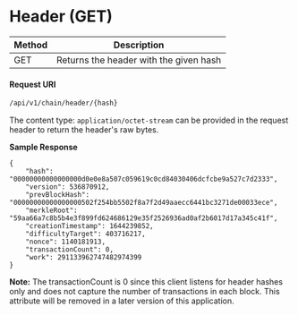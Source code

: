 # Header (GET)

| Method | Description                            |
| ------ | -------------------------------------- |
| GET    | Returns the header with the given hash |

#### Request URI

```bash
/api/v1/chain/header/{hash}
```

The content type: `application/octet-stream` can be provided in the request header to return the header's raw bytes.

**Sample Response**

```
{
    "hash": "00000000000000000d0e0e8a507c059619c0cd84030406dcfcbe9a527c7d2333",
    "version": 536870912,
    "prevBlockHash": "00000000000000000502f254bb5502f8a7f2d49aaecc6441bc3271de00033ece",
    "merkleRoot": "59aa66a7c8b5b4e3f899fd624686129e35f2526936ad0af2b6017d17a345c41f",
    "creationTimestamp": 1644239852,
    "difficultyTarget": 403716217,
    "nonce": 1140181913,
    "transactionCount": 0,
    "work": 291133962747482974399
}
```

**Note:** The transactionCount is 0 since this client listens for header hashes only and does not capture the number of transactions in each block. This attribute will be removed in a later version of this application.
